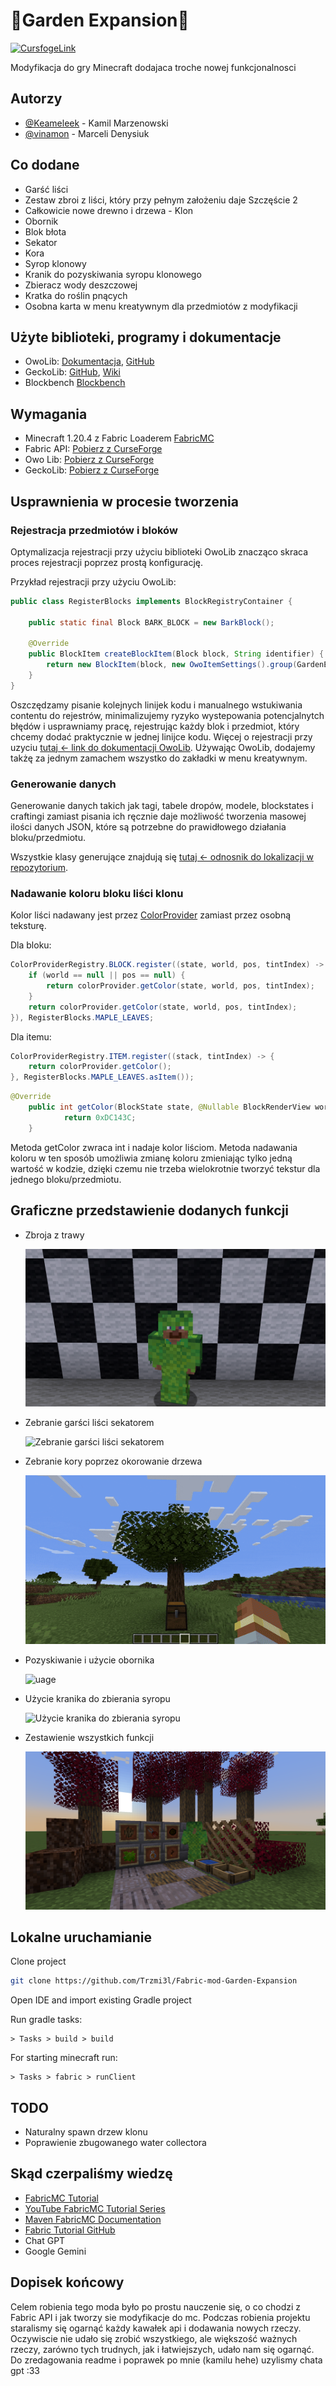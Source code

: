 
    
# 🌳Garden Expansion🌳 
[![CursfogeLink](https://img.shields.io/badge/CurseForge_Mod_Page-orange?style=for-the-badge)](https://legacy.curseforge.com/minecraft/mc-mods/garden-expansion)



Modyfikacja do gry Minecraft dodajaca troche nowej funkcjonalnosci 




## Autorzy

- [@Keameleek](https://github.com/Trzmi3l) - Kamil Marzenowski
- [@vinamon](https://github.com/vinamon) - Marceli Denysiuk

## Co dodane

- Garść liści
- Zestaw zbroi z liści, który przy pełnym założeniu daje Szczęście 2
- Całkowicie nowe drewno i drzewa - Klon
- Obornik
- Blok błota
- Sekator
- Kora
- Syrop klonowy
- Kranik do pozyskiwania syropu klonowego
- Zbieracz wody deszczowej
- Kratka do roślin pnących
- Osobna karta w menu kreatywnym dla przedmiotów z modyfikacji

## Użyte biblioteki, programy i dokumentacje

- OwoLib: [Dokumentacja](https://docs.wispforest.io/), [GitHub](https://github.com/wisp-forest/owo-lib)
- GeckoLib: [GitHub](https://github.com/bernie-g/geckolib), [Wiki](https://github.com/bernie-g/geckolib/wiki)
- Blockbench [Blockbench](https://www.blockbench.net/)

## Wymagania

- Minecraft 1.20.4 z Fabric Loaderem [FabricMC](https://fabricmc.net/)
- Fabric API: [Pobierz z CurseForge](https://www.curseforge.com/minecraft/mc-mods/fabric-api/files/5045131)
- Owo Lib: [Pobierz z CurseForge](https://www.curseforge.com/minecraft/mc-mods/owo-lib/files/5043211)
- GeckoLib: [Pobierz z CurseForge](https://www.curseforge.com/minecraft/mc-mods/geckolib/files/5188390)

## Usprawnienia w procesie tworzenia

### Rejestracja przedmiotów i bloków

Optymalizacja rejestracji przy użyciu biblioteki OwoLib znacząco skraca proces rejestracji poprzez prostą konfigurację.

Przykład rejestracji przy użyciu OwoLib:
```Java
public class RegisterBlocks implements BlockRegistryContainer {

    public static final Block BARK_BLOCK = new BarkBlock();

    @Override
    public BlockItem createBlockItem(Block block, String identifier) {
        return new BlockItem(block, new OwoItemSettings().group(GardenExpansion.ITEM_GROUP));
    }
}
```
Oszczędzamy pisanie kolejnych linijek kodu i manualnego wstukiwania contentu do rejestrów, minimalizujemy ryzyko wystepowania potencjalnytch błędów i usprawniamy pracę, rejestrując każdy blok i przedmiot, który chcemy dodać praktycznie w jednej linijce kodu. Więcej o rejestracji przy uzyciu [tutaj <- link do dokumentacji OwoLib](https://docs.wispforest.io/owo/registration/). Używając OwoLib, dodajemy takżę za jednym zamachem wszystko do zakładki w menu kreatywnym.

### Generowanie danych

Generowanie danych takich jak tagi, tabele dropów, modele, blockstates i craftingi zamiast pisania ich ręcznie daje możliwość tworzenia masowej ilości danych JSON, które są potrzebne do prawidłowego działania bloku/przedmiotu.

Wszystkie klasy generujące znajdują się [tutaj <- odnosnik do lokalizacji w repozytorium](https://github.com/Trzmi3l/Fabric-mod-Garden-Expansion/tree/Master/src/main/java/com/gardenexpansion/datagen).

### Nadawanie koloru bloku liści klonu

Kolor liści nadawany jest przez [ColorProvider](https://fabricmc.net/wiki/tutorial:colorprovider) zamiast przez osobną teksturę.

Dla bloku:
```Java
ColorProviderRegistry.BLOCK.register((state, world, pos, tintIndex) -> {
    if (world == null || pos == null) {
        return colorProvider.getColor(state, world, pos, tintIndex);
    }
    return colorProvider.getColor(state, world, pos, tintIndex);
}), RegisterBlocks.MAPLE_LEAVES;
```
Dla itemu:
```Java
ColorProviderRegistry.ITEM.register((stack, tintIndex) -> {
    return colorProvider.getColor();
}, RegisterBlocks.MAPLE_LEAVES.asItem());
```
```Java
@Override
    public int getColor(BlockState state, @Nullable BlockRenderView world, @Nullable BlockPos pos, int tintIndex) {
            return 0xDC143C;
    }
```
Metoda getColor zwraca int i nadaje kolor liściom. Metoda nadawania koloru w ten sposób umożliwia zmianę koloru zmieniając tylko jedną wartość w kodzie, dzięki czemu nie trzeba wielokrotnie tworzyć tekstur dla jednego bloku/przedmiotu.

## Graficzne przedstawienie dodanych funkcji

- Zbroja z trawy

   ![Zbroja z trawy](images/grassarmor.png)

- Zebranie garści liści sekatorem

   ![Zebranie garści liści sekatorem](images/prunerusage.gif)

- Zebranie kory poprzez okorowanie drzewa

   ![Zebranie kory poprzez okorowanie drzewa](images/barkobtain.gif)

- Pozyskiwanie i użycie obornika

   ![uage](images/manureusage.gif)


- Użycie kranika do zbierania syropu

   ![Użycie kranika do zbierania syropu](images/tapusage.gif)

- Zestawienie wszystkich funkcji

   ![Zestawienie wszystkich funkcji](images/showcase.png)

  
## Lokalne uruchamianie

  Clone project

```bash
git clone https://github.com/Trzmi3l/Fabric-mod-Garden-Expansion
```

   Open IDE and import existing Gradle project

   Run gradle tasks:
   ```
   > Tasks > build > build
   ```

   For starting minecraft run:
   ```
   > Tasks > fabric > runClient
   ```

## TODO

- Naturalny spawn drzew klonu
- Poprawienie zbugowanego water collectora

## Skąd czerpaliśmy wiedzę

- [FabricMC Tutorial](https://fabricmc.net/wiki/tutorial:start#creating_your_first_mod)
- [YouTube FabricMC Tutorial Series](https://www.youtube.com/watch?v=0Pr_iHlVKsI&list=PLKGarocXCE1EO43Dlf5JGh7Yk-kRAXUEJ)
- [Maven FabricMC Documentation](https://maven.fabricmc.net/docs/yarn-1.20-pre4+build.3/allclasses-index.html)
- [Fabric Tutorial GitHub](https://github.com/Tutorials-By-Kaupenjoe/Fabric-Tutorial-1.20.X/tree/main)
- Chat GPT
- Google Gemini


## Dopisek końcowy
Celem robienia tego moda było po prostu nauczenie się, o co chodzi z Fabric API i jak tworzy sie modyfikacje do mc. Podczas robienia projektu staralismy się ogarnąć każdy kawałek api i dodawania nowych rzeczy. Oczywiscie nie udało się zrobić wszystkiego, ale większość ważnych rzeczy, zarówno tych trudnych, jak i łatwiejszych, udało nam się ogarnąć. Do zredagowania readme i poprawek po mnie (kamilu hehe) uzylismy chata gpt :33


